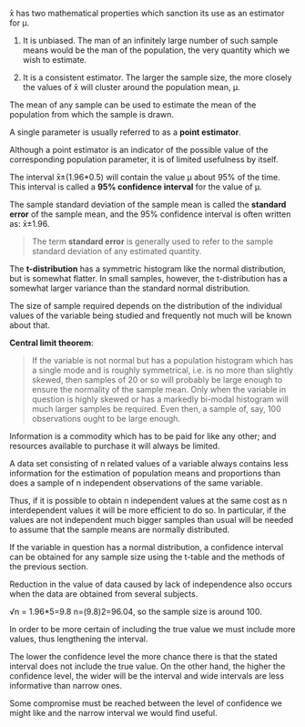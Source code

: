 x̄ has two mathematical properties which sanction its use as an estimator for µ.

1. It is unbiased. The man of an infinitely large number of such sample means would be the man of the population, the very quantity which we wish to estimate.

2. It is a consistent estimator. The larger the sample size, the more closely the values of x̄ will cluster around the population mean, µ.

The mean of any sample can be used to estimate the mean of the population from which the sample is drawn.

A single parameter is usually referred to as a __point estimator__.

Although a point estimator is an indicator of the possible value of the corresponding population parameter, it is of limited usefulness by itself.

The interval x̄±(1.96\*0.5) will contain the value µ about 95% of the time. This interval is called a __95% confidence interval__ for the value of µ.

The sample standard deviation of the sample mean is called the __standard error__ of the sample mean, and the 95% confidence interval is often written as: x̄±1.96.

> The term __standard error__ is generally used to refer to the sample standard deviation of any estimated quantity.

The __t-distribution__ has a symmetric histogram like the normal distribution, but is somewhat flatter. In small samples, however, the t-distribution has a somewhat larger variance than the standard normal distribution.

The size of sample required depends on the distribution of the individual values of the variable being studied and frequently not much will be known about that.

__Central limit theorem__:

> If the variable is not normal but has a population histogram which has a single mode and is roughly symmetrical, i.e. is no more than slightly skewed, then samples of 20 or so will probably be large enough to ensure the normality of the sample mean. Only when the variable in question is highly skewed or has a markedly bi-modal histogram will much larger samples be required. Even then, a sample of, say, 100 observations ought to be large enough.

Information is a commodity which has to be paid for like any other; and resources available to purchase it will always be limited.

A data set consisting of n related values of a variable always contains less information for the estimation of population means and proportions than does a sample of n independent observations of the same variable.

Thus, if it is possible to obtain n independent values at the same cost as n interdependent values it will be more efficient to do so. In particular, if the values are not independent much bigger samples than usual will be needed to assume that the sample means are normally distributed.

If the variable in question has a normal distribution, a confidence interval can be obtained for any sample size using the t-table and the methods of the previous section.

Reduction in the value of data caused by lack of independence also occurs when the data are obtained from several subjects.

√n = 1.96\*5=9.8 n=(9.8)2=96.04, so the sample size is around 100.

In order to be more certain of including the true value we must include more values, thus lengthening the interval.

The lower the confidence level the more chance there is that the stated interval does not include the true value. On the other hand, the higher the confidence level, the wider will be the interval and wide intervals are less informative than narrow ones.

Some compromise must be reached between the level of confidence we might like and the narrow interval we would find useful.
